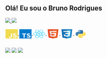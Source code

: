 ## Olá! Eu sou o Bruno Rodrigues 
 <div>
  <a href="https://github.com/bruno-rodrigues-d">
  <img height="180em" src="https://github-readme-stats.vercel.app/api?username=bruno-rodrigues-d&show_icons=true&include_all_commits=true&count_private=true"/>
  <img height="180em" src="https://github-readme-stats.vercel.app/api/top-langs/?username=bruno-rodrigues-d&layout=compact&langs_count=7"/>
</div>
<div style="display: inline_block"><br>
  <img align="center" alt="Bruno-Js" height="30" width="40" src="https://raw.githubusercontent.com/devicons/devicon/master/icons/javascript/javascript-plain.svg">
  <img align="center" alt="Bruno-Ts" height="30" width="40" src="https://raw.githubusercontent.com/devicons/devicon/master/icons/typescript/typescript-plain.svg">
  <img align="center" alt="Bruno-React" height="30" width="40" src="https://raw.githubusercontent.com/devicons/devicon/master/icons/react/react-original.svg">
  <img align="center" alt="Bruno-HTML" height="30" width="40" src="https://raw.githubusercontent.com/devicons/devicon/master/icons/html5/html5-original.svg">
  <img align="center" alt="Bruno-CSS" height="30" width="40" src="https://raw.githubusercontent.com/devicons/devicon/master/icons/css3/css3-original.svg">
  <img align="center" alt="Bruno-Python" height="30" width="40" src="https://raw.githubusercontent.com/devicons/devicon/master/icons/python/python-original.svg">
</div>
  
  ##
 
<div> 
  <a href="https://instagram.com/bruno.rodrigues.d" target="_blank"><img src="https://img.shields.io/badge/-Instagram-%092d45?style=logo=instagram&logoColor=white" target="_blank"></a>
  <a href = "mailto:brunorodrigues@gec.inate.br"><img src="https://img.shields.io/badge/-Outlook-%2d8fdf?style=logo=outlook&logoColor=white" target="_blank"></a>
  <a href="https://www.linkedin.com/in/bruno-Rodrigues-020823a1" target="_blank"><img src="https://img.shields.io/badge/-LinkedIn-%230077B5?style=logo=linkedin&logoColor=white" target="_blank"></a> 
 
 
</div>
